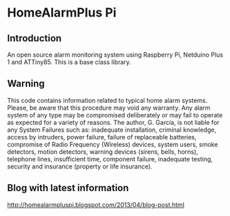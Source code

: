 HomeAlarmPlus Pi
=============

Introduction
------------
An open source alarm monitoring system using Raspberry Pi, Netduino Plus 1 and ATTiny85.  This is a base class library.

Warning
------------
This code contains information related to typical home alarm systems.  Please, be aware that this procedure may void any warranty.  Any alarm system of any type may be compromised deliberately or may fail to operate as expected for a variety of reasons.  The author, G. García, is not liable for any System Failures such as: inadequate installation, criminal knowledge, access by intruders, power failure, failure of replaceable batteries, compromise of Radio Frequency (Wireless) devices, system users, smoke detectors, motion detectors, warning devices (sirens, bells, horns), telephone lines, insufficient time, component failure, inadequate testing, security and insurance (property or life insurance).

Blog with latest information
------------
http://homealarmpluspi.blogspot.com/2013/04/blog-post.html